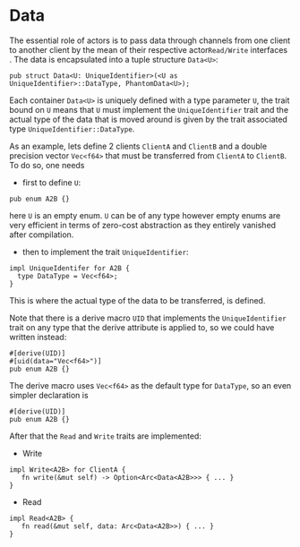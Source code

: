 # Data

The essential role of actors is to pass data through channels from one client to another client by the mean of their respective actor`Read/Write` interfaces .
The data is encapsulated into a tuple structure `Data<U>`:
```rust,no_run,noplayground
pub struct Data<U: UniqueIdentifier>(<U as UniqueIdentifier>::DataType, PhantomData<U>);
```
Each container `Data<U>` is uniquely defined with a type parameter `U`,
the trait bound on `U` means that `U` must implement the `UniqueIdentifier` trait and the actual type of the data 
that is moved around is given by the trait associated type `UniqueIdentifier::DataType`.

As an example, lets define 2 clients `ClientA` and `ClientB` and a double precision vector `Vec<f64>` that must be transferred from `ClientA` to `ClientB`.
To do so, one needs 
 * first to define `U`:
 ```rust,no_run,noplayground
pub enum A2B {}
```
here `U` is an empty enum. `U` can be of any type however empty enums are very efficient in terms of zero-cost abstraction as they entirely vanished after compilation.
 * then to implement the trait `UniqueIdentifier`:
  ```rust,no_run,noplayground
impl UniqueIdentifer for A2B {
    type DataType = Vec<f64>;
}

```
This is where the actual type of the data to be transferred, is defined.

Note that there is a derive macro `UID` that implements the `UniqueIdentifier` trait on any type that the derive attribute is applied to, so we could have written instead:
 ```rust,no_run,noplayground
#[derive(UID)]
#[uid(data="Vec<f64>")]
pub enum A2B {}
```
The derive macro uses `Vec<f64>` as the default type for `DataType`, so an even simpler declaration is
```rust,no_run,noplayground
#[derive(UID)]
pub enum A2B {}
```

After that the `Read` and `Write` traits are implemented:
 * Write
 ```rust,no_run,noplayground
impl Write<A2B> for ClientA {
    fn write(&mut self) -> Option<Arc<Data<A2B>>> { ... }
}
```
 * Read
 ```rust,no_run,noplayground
impl Read<A2B> {
    fn read(&mut self, data: Arc<Data<A2B>>) { ... }
}
```
